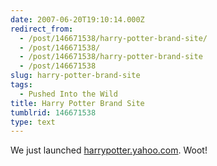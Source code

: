 ```yaml
---
date: 2007-06-20T19:10:14.000Z
redirect_from:
  - /post/146671538/harry-potter-brand-site/
  - /post/146671538/
  - /post/146671538/harry-potter-brand-site
  - /post/146671538
slug: harry-potter-brand-site
tags:
  - Pushed Into the Wild
title: Harry Potter Brand Site
tumblrid: 146671538
type: text
---
```

<p>We just launched <a href="http://harrypotter.yahoo.com/">harrypotter.yahoo.com</a>.  Woot!</p>
